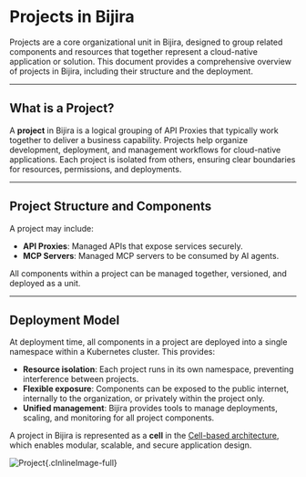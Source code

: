 ﻿# Projects in Bijira

Projects are a core organizational unit in Bijira, designed to group related components and resources that together represent a cloud-native application or solution. This document provides a comprehensive overview of projects in Bijira, including their structure and the deployment.

---

## What is a Project?

A **project** in Bijira is a logical grouping of API Proxies that typically work together to deliver a business capability. Projects help organize development, deployment, and management workflows for cloud-native applications. Each project is isolated from others, ensuring clear boundaries for resources, permissions, and deployments.

---

## Project Structure and Components

A project may include:

- **API Proxies**: Managed APIs that expose services securely.
- **MCP Servers**: Managed MCP servers to be consumed by AI agents.

All components within a project can be managed together, versioned, and deployed as a unit.

---

## Deployment Model

At deployment time, all components in a project are deployed into a single namespace within a Kubernetes cluster. This provides:

- **Resource isolation**: Each project runs in its own namespace, preventing interference between projects.
- **Flexible exposure**: Components can be exposed to the public internet, internally to the organization, or privately within the project only.
- **Unified management**: Bijira provides tools to manage deployments, scaling, and monitoring for all project components.

A project in Bijira is represented as a **cell** in the [Cell-based architecture](https://github.com/wso2/reference-architecture/blob/master/reference-architecture-cell-based.md), which enables modular, scalable, and secure application design.

![Project](../assets/img/bijira-concepts/project.png){.cInlineImage-full}